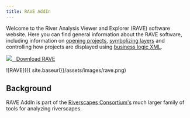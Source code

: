 ```yaml
---
title: RAVE AddIn
---
```


Welcome to the River Analysis Viewer and Explorer (RAVE) software website. Here you can find general information about the RAVE software, including information on [opening projects](open-project.html), [symbolizing layers](symbology.html) and controlling how projects are displayed using [business logic XML](business-logic.html).

<a class="button large" href="https://github.com/Riverscapes/RaveAddIn/releases/latest">
        <img src="{{site.baseurl}}/assets/images/RiverscapesLogo_x16.png">
        &nbsp;&nbsp;Download RAVE</a>

![RAVE]({{ site.baseurl}}/assets/images/rave.png)

## Background

RAVE AddIn is part of the [Riverscapes Consortium's](http://riverscapes.xyz) much larger family of tools for analyzing riverscapes. 
